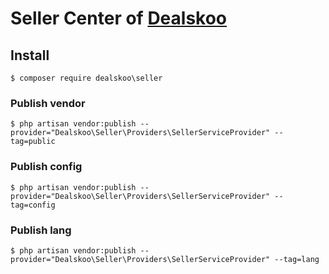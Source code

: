 # Seller Center of [Dealskoo](https://www.dealskoo.com)

## Install

```base
$ composer require dealskoo\seller
```

### Publish vendor

```base 
$ php artisan vendor:publish --provider="Dealskoo\Seller\Providers\SellerServiceProvider" --tag=public
```

### Publish config

```base 
$ php artisan vendor:publish --provider="Dealskoo\Seller\Providers\SellerServiceProvider" --tag=config
```

### Publish lang

```base 
$ php artisan vendor:publish --provider="Dealskoo\Seller\Providers\SellerServiceProvider" --tag=lang
```
